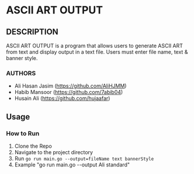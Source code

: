 # ASCII ART OUTPUT

## DESCRIPTION
ASCII ART OUTPUT is a program that allows users to generate ASCII ART from text and display output in a text file. Users must enter file name, text & banner style.

### AUTHORS
- Ali Hasan Jasim (https://github.com/AliHJMM)
- Habib Mansoor (https://github.com/7abib04)
- Husain Ali (https://github.com/hujaafar)

## Usage

### How to Run
1. Clone the Repo
2. Navigate to the project directory
3. Run `go run main.go --output=fileName text bannerStyle`
4. Example "go run main.go --output Ali standard"